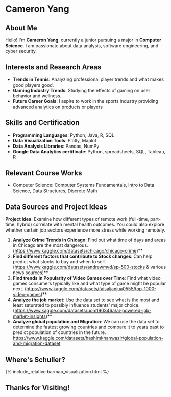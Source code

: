 # Cameron Yang


## About Me
Hello! I'm **Cameron Yang**, currently a junior pursuing a major in **Computer Science**. I am passionate about data analysis, software engineering, and cyber security.


## Interests and Research Areas
- **Trends in Tennis**: Analyzing professional player trends and what makes good players good.
- **Gaming Industry Trends**: Studying the effects of gaming on user behavior and wellness.
- **Future Career Goals**: I aspire to work in the sports industry providing advanced analytics on products or players

## Skills and Certification
- **Programming Languages**: Python, Java, R, SQL
- **Data Visualization Tools**: Plotly, Maplot
- **Data Analysis Libraries**: Pandas, NumPy
- **Google Data Analytics certificate**: Python, spreadsheets, SQL, Tableau, R

## Relevant Course Works
- Computer Science: Computer Systems Fundamentals, Intro to Data Science, Data Structures, Discrete Math
## Data Sources and Project Ideas

   **Project Idea**: Examine how different types of remote work (full-time, part-time, hybrid) correlate with mental health outcomes. You could also explore whether certain job sectors experience more stress while working remotely.

1. **Analyze Crime Trends in Chicago**: Find out what time of days and areas in Chicago are the most dangerous.(https://www.kaggle.com/datasets/chicago/chicago-crime)**
2. **Find different factors that contribute to Stock changes**: Can help predict what stocks to buy and when to sell.(https://www.kaggle.com/datasets/andrewmvd/sp-500-stocks & various news sources)**
3. **Find trends in Popularity of Video Games over Time**: Find what video games consumers typically like and what type of game might be popular next. (https://www.kaggle.com/datasets/faisaljanjua0555/top-1000-video-games)**
4. **Analyze the job market**: Use the data set to see what is the most and least saturated to possibly influence students' major choice. (https://www.kaggle.com/datasets/uom190346a/ai-powered-job-market-insights)**
5. **Analyze global population and Migration**: We can use the data set to determine the fastest growing countries and compare it to years past to predict population of countries in the future. https://www.kaggle.com/datasets/hashimkhanwazir/global-population-and-migration-dataset

## Where's Schuller?


{% include_relative barmap_visualization.html %}



## Thanks for Visiting!
